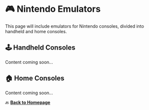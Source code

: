 # 🎮 Nintendo Emulators

This page will include emulators for Nintendo consoles, divided into handheld and home consoles.

## 🕹️ Handheld Consoles

Content coming soon...

## 🏠 Home Consoles

Content coming soon...

🔙 **[Back to Homepage](index.md)**
